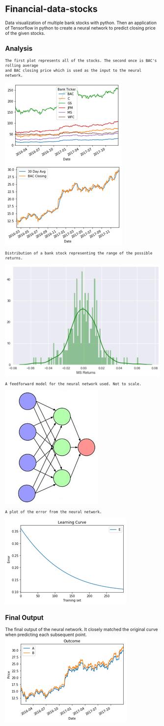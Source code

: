 # Financial-data-stocks
Data visualization of multiple bank stocks with python. Then an application of Tensorflow in python to create a neural network to predict closing price of the given stocks.

## Analysis

```
The first plot represents all of the stocks. The second once is BAC's rolling average 
and BAC closing price which is used as the input to the neural network.
```

![alt text](https://github.com/popCoffee/Financial-data-stocks/blob/master/pics/price_day.png)
![alt text](https://github.com/popCoffee/Financial-data-stocks/blob/master/pics/BAC.png)

```
Distribution of a bank stock representing the range of the possible returns.
```
![alt text](https://github.com/popCoffee/Financial-data-stocks/blob/master/pics/distPlot_MS_.jpg)

```
A feedforward model for the neural network used. Not to scale.
```
![alt text](https://github.com/popCoffee/Financial-data-stocks/blob/master/pics/feedforward1.jpg)

```
A plot of the error from the neural network.
```
![alt text](https://github.com/popCoffee/Financial-data-stocks/blob/master/pics/LearnCurve.png)

## Final Output 
The final output of the neural network. It closely matched the original curve when predicting each subsequent point.
![alt text](https://github.com/popCoffee/Financial-data-stocks/blob/master/pics/final_nn.png)
